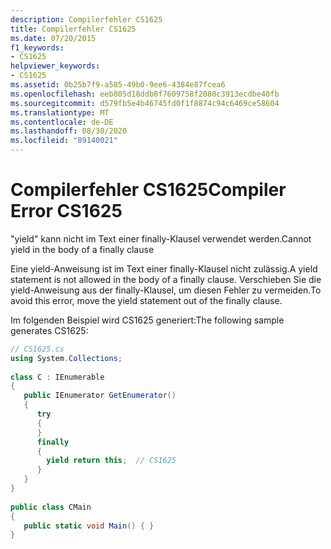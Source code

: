 ```yaml
---
description: Compilerfehler CS1625
title: Compilerfehler CS1625
ms.date: 07/20/2015
f1_keywords:
- CS1625
helpviewer_keywords:
- CS1625
ms.assetid: 0b25b7f9-a585-49b0-9ee6-4384e87fcea6
ms.openlocfilehash: eeb805d18ddb0f7609758f2080c3913ecdbe40fb
ms.sourcegitcommit: d579fb5e4b46745fd0f1f8874c94c6469ce58604
ms.translationtype: MT
ms.contentlocale: de-DE
ms.lasthandoff: 08/30/2020
ms.locfileid: "89140021"
---
```

# <a name="compiler-error-cs1625"></a><span data-ttu-id="62430-103">Compilerfehler CS1625</span><span class="sxs-lookup"><span data-stu-id="62430-103">Compiler Error CS1625</span></span>
<span data-ttu-id="62430-104">"yield" kann nicht im Text einer finally-Klausel verwendet werden.</span><span class="sxs-lookup"><span data-stu-id="62430-104">Cannot yield in the body of a finally clause</span></span>  
  
 <span data-ttu-id="62430-105">Eine yield-Anweisung ist im Text einer finally-Klausel nicht zulässig.</span><span class="sxs-lookup"><span data-stu-id="62430-105">A yield statement is not allowed in the body of a finally clause.</span></span> <span data-ttu-id="62430-106">Verschieben Sie die yield-Anweisung aus der finally-Klausel, um diesen Fehler zu vermeiden.</span><span class="sxs-lookup"><span data-stu-id="62430-106">To avoid this error, move the yield statement out of the finally clause.</span></span>  
  
 <span data-ttu-id="62430-107">Im folgenden Beispiel wird CS1625 generiert:</span><span class="sxs-lookup"><span data-stu-id="62430-107">The following sample generates CS1625:</span></span>  
  
```csharp  
// CS1625.cs  
using System.Collections;  
  
class C : IEnumerable  
{  
   public IEnumerator GetEnumerator()  
   {  
      try  
      {  
      }  
      finally  
      {  
        yield return this;  // CS1625  
      }  
   }  
}  
  
public class CMain  
{  
   public static void Main() { }  
}  
```
